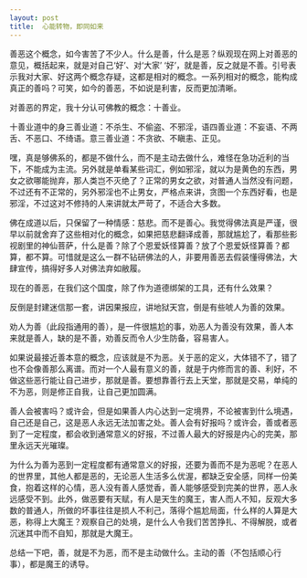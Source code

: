 ```yaml
---
layout: post
title:  心能转物，即同如来
---
```


善恶这个概念，如今害苦了不少人。什么是善，什么是恶？纵观现在网上对善恶的意见，概括起来，就是对自己‘好’、对‘大家’ ‘好’，就是善，反之就是不善。引号表示我对大家、好这两个概念存疑，这都是相对的概念。一系列相对的概念，能构成真正的善吗？可笑，如今的善恶，不如说是利害，反而更加清晰。

对善恶的界定，我十分认可佛教的概念：十善业。

十善业道中的身三善业道：不杀生、不偷盗、不邪淫，语四善业道：不妄语、不两舌、不恶口、不绮语。意三善业道：不贪欲、不瞋恚、正见。

嘿，真是够佛系的，都是不做什么，而不是主动去做什么，难怪在急功近利的当下，不能成为主流。另外就是单看某些词汇，例如邪淫，就以为是黄色的东西，男女之欲哪能抛弃，那人类岂不灭绝了？正常的男女之欲，对普通人当然没有问题，不过还有不正常的，另外邪淫也不止男女，严格点来讲，贪图一个东西好看，也是邪淫，不过这对不修持的人来讲就太严苛了，不适合大多数。

佛在成道以后，只保留了一种情感：慈悲。而不是善心。我觉得佛法真是严谨，很早以前就舍弃了这些相对化的概念，如果把慈悲翻译成善，那就尴尬了，看那些影视剧里的神仙菩萨，什么是善？除了个恩爱妖怪算善？放了个恩爱妖怪算善？都算，都不算。可惜就是这么一群不钻研佛法的人，非要用善恶去假装懂得佛法，大肆宣传，搞得好多人对佛法弃如敝履。

现在的善恶，在我们这个国度，除了作为道德绑架的工具，还有什么效果？

反倒是封建迷信那一套，讲因果报应，讲地狱天宫，倒是有些唬人为善的效果。

劝人为善（此段指通用的善），是一件很尴尬的事，劝恶人为善没有效果，善人本来就是善人，缺的是不善，劝善反而令人少生防备，容易害人。

如果说最接近善本意的概念，应该就是不为恶。关于恶的定义，大体错不了，错了也不会像善那么离谱。而对一个人最有意义的善，就是于内修而言的善、利好，不做这些恶行能让自己进步，那就是善。要想靠善行去上天堂，那就是交易，单纯的不为恶，则是修正自我，让自己更加圆满。

善人会被害吗？或许会，但是如果善人内心达到一定境界，不论被害到什么境遇，自己还是自己，这是恶人永远无法加害之处。善人会有好报吗？或许会，善或者恶到了一定程度，都会收到通常意义的好报，不过善人最大的好报是内心的完美，那里永远天光璀璨。

为什么为善为恶到一定程度都有通常意义的好报，还要为善而不是为恶呢？在恶人的世界里，其他人都是恶的，无论恶人生活多么优渥，都缺乏安全感，同样一份美食，抱着这样的心情，恶人没有善人感觉香，善人能够感受到完美的世界，恶人永远感受不到。此外，做恶要有天赋，有人是天生的魔王，害人而人不知，反观大多数的普通人，所做的坏事往往是损人不利己，落得个尴尬局面，什么样的人算是大恶，称得上大魔王？观察自己的处境，是什么人令我们苦苦挣扎、不得解脱，或者沉迷其中而不自知，那就是大魔王。

总结一下吧，善，就是不为恶，而不是主动做什么。主动的善（不包括顺心行事），都是魔王的诱导。

